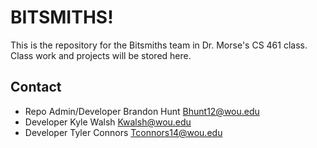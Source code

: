 # BITSMITHS! #


This is the repository for the Bitsmiths team in Dr. Morse's CS 461 class.
Class work and projects will be stored here. 


## Contact ##

* Repo Admin/Developer Brandon Hunt Bhunt12@wou.edu
* Developer Kyle Walsh Kwalsh@wou.edu
* Developer Tyler Connors Tconnors14@wou.edu